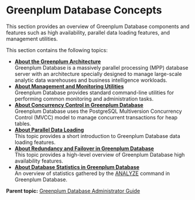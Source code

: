 # Greenplum Database Concepts 

This section provides an overview of Greenplum Database components and features such as high availability, parallel data loading features, and management utilities.

This section contains the following topics:

-   **[About the Greenplum Architecture](arch_overview.html)**  
Greenplum Database is a massively parallel processing \(MPP\) database server with an architecture specially designed to manage large-scale analytic data warehouses and business intelligence workloads.
-   **[About Management and Monitoring Utilities](about_utilities.html)**  
Greenplum Database provides standard command-line utilities for performing common monitoring and administration tasks.
-   **[About Concurrency Control in Greenplum Database](about_mvcc.html)**  
Greenplum Database uses the PostgreSQL Multiversion Concurrency Control \(MVCC\) model to manage concurrent transactions for heap tables.
-   **[About Parallel Data Loading](about_loading.html)**  
This topic provides a short introduction to Greenplum Database data loading features.
-   **[About Redundancy and Failover in Greenplum Database](about_ha.html)**  
This topic provides a high-level overview of Greenplum Database high availability features.
-   **[About Database Statistics in Greenplum Database](about_statistics.html)**  
An overview of statistics gathered by the [ANALYZE](../../ref_guide/sql_commands/ANALYZE.html) command in Greenplum Database.

**Parent topic:** [Greenplum Database Administrator Guide](../admin_guide.html)

